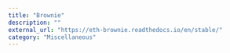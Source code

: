 ```yaml
---
title: "Brownie"
description: ""
external_url: "https://eth-brownie.readthedocs.io/en/stable/"
category: "Miscellaneous"
---
```

